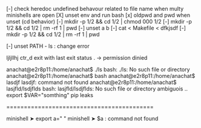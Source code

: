 <!-- Execution -->
[-] check heredoc undefined behavour related to file name when multy minishells are open
[X] unset env and run bash
[x] oldpwd and pwd when unset (cd behavior)
[-] mkdir -p 1/2 && cd 1/2 | chmod 000 1/2 
[-] mkdir -p 1/2 && cd 1/2 | rm -rf 1 | pwd
[-] unset a b
[-] cat < Makefile < dfkjsdf
[-] mkdir -p 1/2 && cd 1/2 | rm -rf 1 | pwd



[-] unset PATH - ls : change error




ljljllhj
ctr_d exit with last exit status
. -> permission dinied 

anachat@e2r8p11:/home/anachat$ ./ls
bash: ./ls: No such file or directory
anachat@e2r8p11:/home/anachat$ bash
anachat@e2r8p11:/home/anachat$ lasdjf
lasdjf: command not found
anachat@e2r8p11:/home/anachat$ lasjfld/lsdjflds
bash: lasjfld/lsdjflds: No such file or directory
ambiguois
..
export $VAR="somthing"
pip leaks






==========================================





minishell ➤ export a="  "
minishell ➤ $a
	: command not found